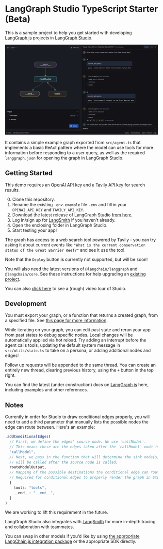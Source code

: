 # LangGraph Studio TypeScript Starter (Beta)

This is a sample project to help you get started with developing [LangGraph.js](https://github.com/langchain-ai/langgraphjs) projects in [LangGraph Studio](https://github.com/langchain-ai/langgraph-studio).

![](/static/studio.png)

It contains a simple example graph exported from `src/agent.ts` that implements a basic ReAct pattern where the model can use tools for more information before responding to a user query, as well as the required `langgraph.json` for opening the graph in LangGraph Studio.

## Getting Started

This demo requires an [OpenAI API key](https://openai.com/) and a [Tavily API key](https://tavily.com/) for search results.

0. Clone this repository.
1. Rename the existing `.env.example` file `.env` and fill in your `OPENAI_API_KEY` and `TAVILY_API_KEY`.
2. Download the latest release of LangGraph Studio [from here](https://github.com/langchain-ai/langgraph-studio/releases).
3. Log in/sign up for [LangSmith](https://smith.langchain.com/) if you haven't already.
4. Open the enclosing folder in LangGraph Studio.
5. Start testing your app!

The graph has access to a web search tool powered by Tavily - you can try asking it about current events like `"What is the current conservation status of the Great Barrier Reef?"` and see it use the tool.

Note that the `Deploy` button is currently not supported, but will be soon!

You will also need the latest versions of `@langchain/langgraph` and `@langchain/core`. See these instructions for help upgrading an [existing project](https://langchain-ai.github.io/langgraphjs/how-tos/manage-ecosystem-dependencies/).

You can also [click here](https://www.loom.com/share/81cafa32d57f4933bd5d9b08c70f460c?sid=4ebcb366-f27a-4c49-854d-169106b4f6fe) to see a (rough) video tour of Studio.

## Development

You must export your graph, or a function that returns a created graph, from a specified file. See [this page for more information](https://langchain-ai.github.io/langgraph/cloud/reference/cli/#configuration-file).

While iterating on your graph, you can edit past state and rerun your app from past states to debug specific nodes. Local changes will be automatically applied via hot reload. Try adding an interrupt before the agent calls tools, updating the default system message in `src/utils/state.ts` to take on a persona, or adding additional nodes and edges!

Follow up requests will be appended to the same thread. You can create an entirely new thread, clearing previous history, using the `+` button in the top right.

You can find the latest (under construction) docs on [LangGraph.js](https://langchain-ai.github.io/langgraphjs/) here, including examples and other references.

## Notes

Currently in order for Studio to draw conditional edges properly, you will need to add a third parameter that manually lists the possible nodes the edge can route between. Here's an example:

```ts
.addConditionalEdges(
  // First, we define the edges' source node. We use `callModel`.
  // This means these are the edges taken after the `callModel` node is called.
  "callModel",
  // Next, we pass in the function that will determine the sink node(s), which
  // will be called after the source node is called.
  routeModelOutput,
  // Mapping of the possible destinations the conditional edge can route to.
  // Required for conditional edges to properly render the graph in Studio
  {
    tools: "tools",
    __end__: "__end__",
  }
)
```

We are working to lift this requirement in the future.

LangGraph Studio also integrates with [LangSmith](https://smith.langchain.com/) for more in-depth tracing and collaboration with teammates.

You can swap in other models if you'd like by using [the appropriate LangChain.js integration package](https://js.langchain.com/v0.2/docs/integrations/chat/) or the appropriate SDK directly.
